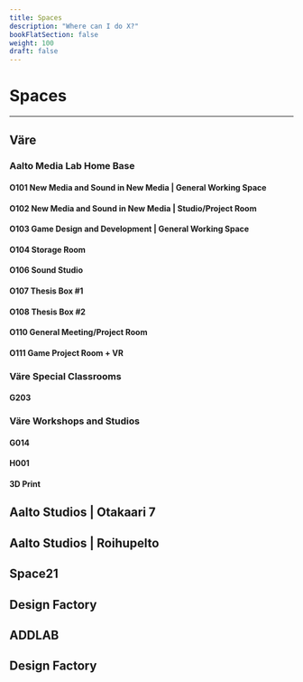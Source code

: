 ```yaml
---
title: Spaces
description: "Where can I do X?"
bookFlatSection: false
weight: 100
draft: false
---
```


# Spaces

---

## Väre

### Aalto Media Lab Home Base

#### O101 New Media and Sound in New Media | General Working Space

#### O102 New Media and Sound in New Media | Studio/Project Room

#### O103 Game Design and Development | General Working Space

#### O104 Storage Room

#### O106 Sound Studio

#### O107 Thesis Box #1

#### O108 Thesis Box #2

#### O110 General Meeting/Project Room

#### O111 Game Project Room + VR

### Väre Special Classrooms

#### G203

### Väre Workshops and Studios

#### G014

#### H001

#### 3D Print

## Aalto Studios | Otakaari 7

## Aalto Studios | Roihupelto

## Space21

## Design Factory

## ADDLAB

## Design Factory